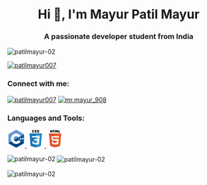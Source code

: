 <h1 align="center">Hi 👋, I'm Mayur Patil Mayur</h1>
<h3 align="center">A passionate developer student from India</h3>

<p align="left"> <img src="https://komarev.com/ghpvc/?username=patilmayur-02&label=Profile%20views&color=0e75b6&style=flat" alt="patilmayur-02" /> </p>

<p align="left"> <a href="https://twitter.com/patilmayur007" target="blank"><img src="https://img.shields.io/twitter/follow/patilmayur007?logo=twitter&style=for-the-badge" alt="patilmayur007" /></a> </p>

<h3 align="left">Connect with me:</h3>
<p align="left">
<a href="https://twitter.com/patilmayur007" target="blank"><img align="center" src="https://raw.githubusercontent.com/rahuldkjain/github-profile-readme-generator/master/src/images/icons/Social/twitter.svg" alt="patilmayur007" height="30" width="40" /></a>
<a href="https://instagram.com/mr.mayur_908" target="blank"><img align="center" src="https://raw.githubusercontent.com/rahuldkjain/github-profile-readme-generator/master/src/images/icons/Social/instagram.svg" alt="mr.mayur_908" height="30" width="40" /></a>
</p>

<h3 align="left">Languages and Tools:</h3>
<p align="left"> <a href="https://www.w3schools.com/cpp/" target="_blank" rel="noreferrer"> <img src="https://raw.githubusercontent.com/devicons/devicon/master/icons/cplusplus/cplusplus-original.svg" alt="cplusplus" width="40" height="40"/> </a> <a href="https://www.w3schools.com/css/" target="_blank" rel="noreferrer"> <img src="https://raw.githubusercontent.com/devicons/devicon/master/icons/css3/css3-original-wordmark.svg" alt="css3" width="40" height="40"/> </a> <a href="https://www.w3.org/html/" target="_blank" rel="noreferrer"> <img src="https://raw.githubusercontent.com/devicons/devicon/master/icons/html5/html5-original-wordmark.svg" alt="html5" width="40" height="40"/> </a> </p>

<p><img align="left" src="https://github-readme-stats.vercel.app/api/top-langs?username=patilmayur-02&show_icons=true&locale=en&layout=compact" alt="patilmayur-02" /></p>

<p>&nbsp;<img align="center" src="https://github-readme-stats.vercel.app/api?username=patilmayur-02&show_icons=true&locale=en" alt="patilmayur-02" /></p>

<p><img align="center" src="https://github-readme-streak-stats.herokuapp.com/?user=patilmayur-02&" alt="patilmayur-02" /></p>
